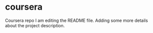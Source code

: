 # coursera
Coursera repo
I am editing the README file. Adding some more details about the project description.

